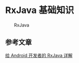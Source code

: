 # RxJava 基础知识

　　RxJava

## 参考文章
[给 Android 开发者的 RxJava 详解](https://gank.io/post/560e15be2dca930e00da1083)

